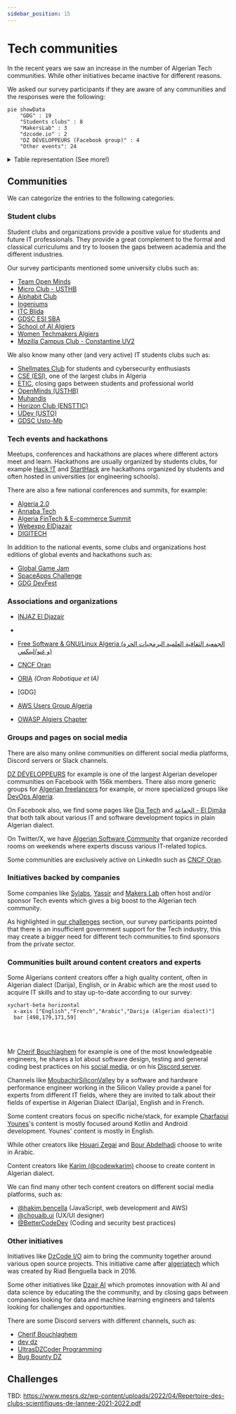 ```yaml
---
sidebar_position: 15
---
```


# Tech communities

In the recent years we saw an increase in the number of Algerian Tech communities. While other initiatives became inactive for different reasons.

We asked our survey participants if they are aware of any communities and the responses were the following:

```mermaid
pie showData
    "GDG" : 19
    "Students clubs" : 8
    "MakersLab" : 3
    "dzcode.io" : 2
    "DZ DÉVELOPPEURS (Facebook group)" : 4
    "Other events": 24
```

<details>

<summary>Table representation (See more!)</summary>

| Communities                                    | Count |
| :--------------------------------------------- | :---: |
| Des rencontre Discord entre amis               |   1   |
| GDG                                            |   9   |
| Vooxed                                         |   1   |
| Dzair IA                                       |   1   |
| team open minds                                |   1   |
| DevFest (Google events)                        |   1   |
| StartHack                                      |   1   |
| Injaz                                          |   1   |
| Google Hackathon                               |   1   |
| Algerian Tech Makers                           |   1   |
| لقاءات المحددة من طرف الشركة مع الشركات الاخرى |   1   |
| Algeria Fintech & E-commerce Summit            |   1   |
| GDG Ghardaia                                   |   1   |
| membre at ITC club                             |   1   |
| Google Developer Group                         |   1   |
| GDG Events                                     |   1   |
| GDG Algiers                                    |   3   |
| MakersLab                                      |   3   |
| dzcode.io                                      |   2   |
| gomycode                                       |   1   |
| Micro club (USTHB)                             |   1   |
| Itchallenge                                    |   1   |
| Club IT community                              |   1   |
| School clubs                                   |   1   |
| Alphabit                                       |   1   |
| Ingeniums                                      |   1   |
| GDG SBA                                        |   1   |
| GDSC ESI SBA                                   |   1   |
| Scientific clubs like alphabit club            |   1   |
| Digital-Corner                                 |   1   |
| Annaba Tech days                               |   1   |
| GDG Tizi Ouzou                                 |   1   |
| Mainly facebook groups                         |   1   |
| DZ DÉVELOPPEURS (Facebook group)               |   4   |
| Women Tech makers Algiers                      |   1   |
| School Of AI Algiers                           |   1   |
| Hanooty                                        |   1   |
| meet up dev                                    |   1   |
| Zeontech                                       |   1   |
| IT for all                                     |   1   |
| Mozilla Campus Club                            |   1   |
| Icosium Culture (Kouba)                        |   1   |
| Micro Club                                     |   1   |
</details>

## Communities

We can categorize the entries to the following  categories:

### Student clubs

Student clubs and organizations provide a positive value for students and future IT professionals. They provide a great complement to the formal and classical curriculums and try to loosen the gaps between academia and the different industries.

Our survey participants mentioned some university clubs such as:

- [Team Open Minds](https://www.facebook.com/open.minds.oran)
- [Micro Club - USTHB](https://www.facebook.com/Micro.Club.USTHB)
- [Alphabit Club](https://www.facebook.com/profile.php?id=100089682379294)
- [Ingeniums](https://www.facebook.com/ingeniums)
- [ITC Blida](https://www.facebook.com/ITCBlida)
- [GDSC ESI SBA](https://gdsc.community.dev/esi-sba/)
- [School of AI Algiers](https://www.facebook.com/SchoolofAIAlgiers)
- [Women Techmakers Algiers](https://www.facebook.com/WomenTechmakersAlgiers)
- [Mozilla Campus Club - Constantine UV2](https://www.facebook.com/MCCUV2)

We also know many other (and very active) IT students clubs such as:

- [Shellmates Club](https://www.facebook.com/shellmates) for students and cybersecurity enthusiasts
- [CSE (ESI)](https://www.facebook.com/club.scientifique.esi/), one of the largest clubs in Algeria
- [ETIC](https://www.facebook.com/ETIC.Club), closing gaps between students and professional world
- [OpenMinds (USTHB)](https://www.facebook.com/openmindsclub)
- [Muhandis](https://www.facebook.com/muhandisclub)
- [Horizon Club (ENSTTIC)](https://www.facebook.com/HorizonClub.page)
- [UDev (USTO)](https://www.facebook.com/UDevCommunity)
- [GDSC Usto-Mb](https://www.facebook.com/GDSCUSTOMB)

### Tech events and hackathons

Meetups, conferences and hackathons are places where different actors meet and learn. Hackathons are usually organized by students clubs, for example [Hack !T](https://hackit2018.cse.club/) and [StartHack](https://www.facebook.com/StartHackDz) are hackathons organized by students and often hosted in universities (or engineering schools).

There are also a few national conferences and summits, for example:

- [Algeria 2.0 ](https://www.facebook.com/Algeria2.0)
- [Annaba Tech](https://www.facebook.com/annabatechcommunity)
- [Algeria FinTech & E-commerce Summit](https://www.facebook.com/algeriafintech)
- [Webexpo ElDjazair](https://webexpo-dz.com/)
- [DIGITECH](https://digitech-expo.com/)

In addition to the national events, some clubs and organizations host editions of global events and hackathons such as:

- [Global Game Jam](https://v3.globalgamejam.org/2019/jam-sites/global-game-jam-algeria-2019)
- [SpaceApps Challenge](https://www.spaceappschallenge.org/)
- [GDG DevFest](https://developers.google.com/community/devfest)

### Associations and organizations

- [INJAZ El Djazair](https://www.facebook.com/InjazElDjazair)
- [](https://www.gaan.dz/)

- [Free Software & GNU/Linux Algeria (الجمعية الثقافية العلمية البرمجيات الحرة و غنو/لينكس)](https://www.facebook.com/fsgla)
- [CNCF Oran](https://community.cncf.io/oran/)
- [ORIA](https://www.facebook.com/ORIA.ORAN) *(Oran Robotique et IA)*

- [GDG]

- [AWS Users Group Algeria](https://www.meetup.com/aws-algeria/)
- [OWASP Algiers Chapter](https://owasp.org/www-chapter-algiers/)

### Groups and pages on social media

There are also many online communities on different social media platforms, Discord servers or Slack channels.

[DZ DÉVELOPPEURS](https://www.facebook.com/groups/328640490565078) for example is one of the largest Algerian developer communities on Facebook with 156k members. There also more generic groups for [Algerian freelancers](https://www.facebook.com/groups/algeriafreelancerscommunity) for example, or more specialized groups like [DevOps Algeria](https://www.facebook.com/groups/186104005354872).

On Facebook also, we find some pages like [Dia Tech](https://www.facebook.com/diaetech) and [الجماعة - El Djmâa](https://www.facebook.com/eldjmaa) that both talk about various IT and software development topics in plain Algerian dialect.

On Twitter/X, we have [Algerian Software Community](https://twitter.com/i/communities/1504035529507155971) that organize recorded rooms on weekends where experts discuss various IT-related topics.

Some communities are exclusively active on LinkedIn such as [CNCF Oran](https://www.linkedin.com/company/cncf-oran-community/).

### Initiatives backed by companies

Some companies like [Sylabs](https://www.facebook.com/SylabsDZ), [Yassir](https://yassir.com/) and [Makers Lab](https://makerslab.dz/) often host and/or sponsor Tech events which gives a big boost to the Algerian tech community.

As highlighted in [our challenges](/docs/insights/challenges) section, our survey participants pointed that there is an insufficient government support for the Tech industry, this may create a bigger need for different tech communities to find sponsors from the private sector.

### Communities built around content creators and experts

Some Algerians content creators offer a high quality content, often in Algerian dialect (Darija), English, or in Arabic which are the most used to acquire IT skills and to stay up-to-date according to our survey:

```mermaid
xychart-beta horizontal
  x-axis ["English","French","Arabic","Darija (Algerian dialect)"]
  bar [498,179,171,59]
```

<br/>
<br/>

Mr [Cherif Bouchlaghem](https://www.youtube.com/@MohamedCherifBOUCHELAGHEMdz23) for example is one of the most knowledgeable engineers, he shares a lot about software design, testing and general coding best practices on his [social media](https://twitter.com/Cherif_b), or on his [Discord server](https://discord.gg/6FqvER4c).

Channels like [MoubachirSiliconValley](https://www.youtube.com/@MoubachirSiliconValley) by a software and hardware performance engineer working in the Silicon Valley provide a panel for experts from different IT fields, where they are invited to talk about their fields of expertise in Algerian Dialect (Darija), English and in French.

Some content creators focus on specific niche/stack, for example [Charfaoui Younes](https://twitter.com/CharfaouiYounes)'s content is mostly focused around Kotlin and Android development. Younes' content is mostly in English.

While other creators like [Houari Zegai](https://twitter.com/HouariZegai) and [Bour Abdelhadi](https://www.facebook.com/mabdelhadib) choose to write in Arabic.

Content creators like [Karim (@codewkarim)](https://www.instagram.com/codewkarim/) choose to create content in Algerian dialect.

We can find many other tech content creators on different social media platforms, such as:

- [@hakim.bencella](https://www.instagram.com/hakim.bencella/) (JavaScript, web development and AWS)
- [@chouaib.ui](https://www.instagram.com/chouaib.ui/) (UX/UI designer)
- [@BetterCodeDev](https://www.instagram.com/bettercodedev/) (Coding and security best practices)

### Other initiatives

Initiatives like [DzCode I/O](https://www.dzcode.io/) aim to bring the community together around various open source projects. This initiative came after [algeriatech](https://github.com/algeriatech) which was created by Riad Benguella back in 2016.

Some other initiatives like [Dzair AI](https://www.dzair.ai/) which promotes innovation with AI and data science by educating the the community, and by closing gaps between companies looking for data and machine learning engineers and talents looking for challenges and opportunities.

There are some Discord servers with different channels, such as:

- [Cherif Bouchlaghem](https://discord.gg/6FqvER4c)
- [dev dz](https://discord.gg/wazVzPn2C6)
- [UltrasDZCoder Programming](https://discord.gg/m29vTMhx6S)
- [Bug Bounty DZ](https://discord.gg/dF67vmB8)

## Challenges


TBD: 
https://www.mesrs.dz/wp-content/uploads/2022/04/Repertoire-des-clubs-scientifiques-de-lannee-2021-2022.pdf

